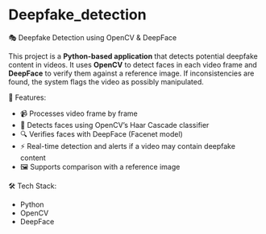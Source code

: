 # Deepfake_detection

🎭 Deepfake Detection using OpenCV & DeepFace

This project is a **Python-based application** that detects potential deepfake content in videos. It uses **OpenCV** to detect faces in each video frame and **DeepFace** to verify them against a reference image. If inconsistencies are found, the system flags the video as possibly manipulated.

🔑 Features:

* 📹 Processes video frame by frame
* 👤 Detects faces using OpenCV’s Haar Cascade classifier
* 🔍 Verifies faces with DeepFace (Facenet model)
* ⚡ Real-time detection and alerts if a video may contain deepfake content
* 🖼️ Supports comparison with a reference image

 🛠️ Tech Stack:

* Python
* OpenCV
* DeepFace


